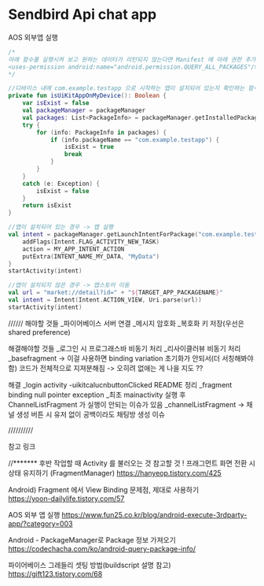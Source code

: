# Sendbird Api chat app

AOS 외부앱 실행

```kotlin
/*
아래 함수를 실행시켜 보고 원하는 데이터가 리턴되지 않는다면 Manifest 에 아래 권한 추가
<uses-permission android:name="android.permission.QUERY_ALL_PACKAGES"/>
*/

//디바이스 내에 com.example.testapp 으로 시작하는 앱이 설치되어 있는지 확인하는 함수
private fun isUiKitAppOnMyDevice(): Boolean {
    var isExist = false
    val packageManager = packageManager
    val packages: List<PackageInfo> = packageManager.getInstalledPackages(0)
    try {
        for (info: PackageInfo in packages) {
            if (info.packageName == "com.example.testapp") {
                isExist = true
                break
            }
        }
    }
    catch (e: Exception) {
        isExist = false
    }
    return isExist
}

//앱이 설치되어 있는 경우 -> 앱 실행
val intent = packageManager.getLaunchIntentForPackage("com.example.testapp")?.run {
    addFlags(Intent.FLAG_ACTIVITY_NEW_TASK)
    action = MY_APP_INTENT_ACTION
    putExtra(INTENT_NAME_MY_DATA, "MyData")
}
startActivity(intent)

//앱이 설치되지 않은 경우 -> 앱스토어 이동
val url = "market://detail?id=" + "${TARGET_APP_PACKAGENAME}"
val intent = Intent(Intent.ACTION_VIEW, Uri.parse(url))
startActivity(intent)
```




//////
해야할 것들
_파이어베이스 서버 연결
_메시지 암호화
_복호화 키 저장(우선은 shared preference)


해결해야할 것들 
_로그인 시 프로그래스바 비동기 처리
_리사이클러뷰 비동기 처리
_basefragment -> 이걸 사용하면 binding variation 초기화가 안되서(더 서칭해봐야함) 코드가 전체적으로 지져분해짐 -> 오히려 없애는 게 나을 지도 ??

해결
_login activity -uikitcalucnbuttonClicked README 정리
_fragment binding null pointer exception
_최초 mainactivity 실행 후 ChannelListFragment 가 실행이 안되는 이슈가 있음
_channelListFragment -> 채널 생성 버튼 시 유저 없이 공백이라도 채팅방 생성 이슈


//////////

참고 링크

//******* 후반 작업할 때 Activity 를 불러오는 것 참고할 것 !
프래그먼트 화면 전환 시 상태 유지하기 (FragmentManager)
https://hanyeop.tistory.com/425

Android) Fragment 에서 View Binding 문제점, 제대로 사용하기</br>
https://yoon-dailylife.tistory.com/57</br>

AOS 외부 앱 실행
https://www.fun25.co.kr/blog/android-execute-3rdparty-app/?category=003

Android - PackageManager로 Package 정보 가져오기
https://codechacha.com/ko/android-query-package-info/

파이어베이스 그레들리 셋팅 방법(buildscript 설명 참고)
https://gift123.tistory.com/68



